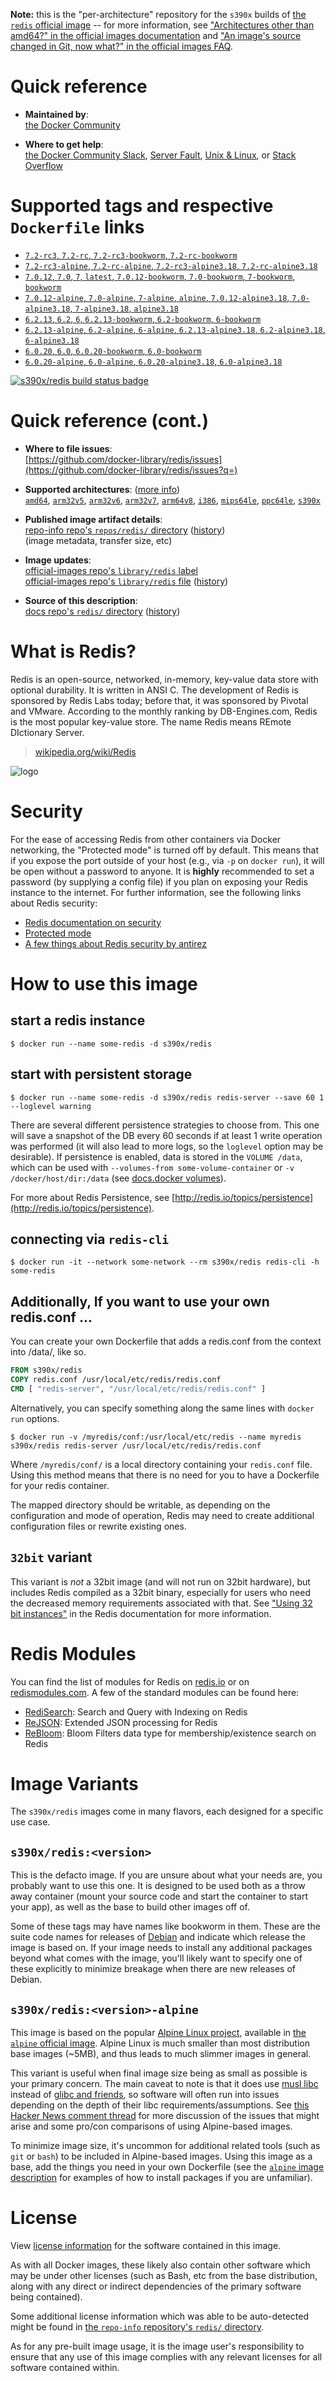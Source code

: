 <!--

********************************************************************************

WARNING:

    DO NOT EDIT "redis/README.md"

    IT IS AUTO-GENERATED

    (from the other files in "redis/" combined with a set of templates)

********************************************************************************

-->

**Note:** this is the "per-architecture" repository for the `s390x` builds of [the `redis` official image](https://hub.docker.com/_/redis) -- for more information, see ["Architectures other than amd64?" in the official images documentation](https://github.com/docker-library/official-images#architectures-other-than-amd64) and ["An image's source changed in Git, now what?" in the official images FAQ](https://github.com/docker-library/faq#an-images-source-changed-in-git-now-what).

# Quick reference

-	**Maintained by**:  
	[the Docker Community](https://github.com/docker-library/redis)

-	**Where to get help**:  
	[the Docker Community Slack](https://dockr.ly/comm-slack), [Server Fault](https://serverfault.com/help/on-topic), [Unix & Linux](https://unix.stackexchange.com/help/on-topic), or [Stack Overflow](https://stackoverflow.com/help/on-topic)

# Supported tags and respective `Dockerfile` links

-	[`7.2-rc3`, `7.2-rc`, `7.2-rc3-bookworm`, `7.2-rc-bookworm`](https://github.com/docker-library/redis/blob/b1094a33decb8238769620c831cb73ec76c64346/7.2-rc/Dockerfile)
-	[`7.2-rc3-alpine`, `7.2-rc-alpine`, `7.2-rc3-alpine3.18`, `7.2-rc-alpine3.18`](https://github.com/docker-library/redis/blob/b1094a33decb8238769620c831cb73ec76c64346/7.2-rc/alpine/Dockerfile)
-	[`7.0.12`, `7.0`, `7`, `latest`, `7.0.12-bookworm`, `7.0-bookworm`, `7-bookworm`, `bookworm`](https://github.com/docker-library/redis/blob/5c8459f1bd20b7b7f92325f83898636f3c8db95f/7.0/Dockerfile)
-	[`7.0.12-alpine`, `7.0-alpine`, `7-alpine`, `alpine`, `7.0.12-alpine3.18`, `7.0-alpine3.18`, `7-alpine3.18`, `alpine3.18`](https://github.com/docker-library/redis/blob/5c8459f1bd20b7b7f92325f83898636f3c8db95f/7.0/alpine/Dockerfile)
-	[`6.2.13`, `6.2`, `6`, `6.2.13-bookworm`, `6.2-bookworm`, `6-bookworm`](https://github.com/docker-library/redis/blob/f2da8752a05b783eb805b67ad7a56a997a0fe91f/6.2/Dockerfile)
-	[`6.2.13-alpine`, `6.2-alpine`, `6-alpine`, `6.2.13-alpine3.18`, `6.2-alpine3.18`, `6-alpine3.18`](https://github.com/docker-library/redis/blob/f2da8752a05b783eb805b67ad7a56a997a0fe91f/6.2/alpine/Dockerfile)
-	[`6.0.20`, `6.0`, `6.0.20-bookworm`, `6.0-bookworm`](https://github.com/docker-library/redis/blob/873a7cac27da5a275d0c1e0c7d41724ae2701071/6.0/Dockerfile)
-	[`6.0.20-alpine`, `6.0-alpine`, `6.0.20-alpine3.18`, `6.0-alpine3.18`](https://github.com/docker-library/redis/blob/873a7cac27da5a275d0c1e0c7d41724ae2701071/6.0/alpine/Dockerfile)

[![s390x/redis build status badge](https://img.shields.io/jenkins/s/https/doi-janky.infosiftr.net/job/multiarch/job/s390x/job/redis.svg?label=s390x/redis%20%20build%20job)](https://doi-janky.infosiftr.net/job/multiarch/job/s390x/job/redis/)

# Quick reference (cont.)

-	**Where to file issues**:  
	[https://github.com/docker-library/redis/issues](https://github.com/docker-library/redis/issues?q=)

-	**Supported architectures**: ([more info](https://github.com/docker-library/official-images#architectures-other-than-amd64))  
	[`amd64`](https://hub.docker.com/r/amd64/redis/), [`arm32v5`](https://hub.docker.com/r/arm32v5/redis/), [`arm32v6`](https://hub.docker.com/r/arm32v6/redis/), [`arm32v7`](https://hub.docker.com/r/arm32v7/redis/), [`arm64v8`](https://hub.docker.com/r/arm64v8/redis/), [`i386`](https://hub.docker.com/r/i386/redis/), [`mips64le`](https://hub.docker.com/r/mips64le/redis/), [`ppc64le`](https://hub.docker.com/r/ppc64le/redis/), [`s390x`](https://hub.docker.com/r/s390x/redis/)

-	**Published image artifact details**:  
	[repo-info repo's `repos/redis/` directory](https://github.com/docker-library/repo-info/blob/master/repos/redis) ([history](https://github.com/docker-library/repo-info/commits/master/repos/redis))  
	(image metadata, transfer size, etc)

-	**Image updates**:  
	[official-images repo's `library/redis` label](https://github.com/docker-library/official-images/issues?q=label%3Alibrary%2Fredis)  
	[official-images repo's `library/redis` file](https://github.com/docker-library/official-images/blob/master/library/redis) ([history](https://github.com/docker-library/official-images/commits/master/library/redis))

-	**Source of this description**:  
	[docs repo's `redis/` directory](https://github.com/docker-library/docs/tree/master/redis) ([history](https://github.com/docker-library/docs/commits/master/redis))

# What is Redis?

Redis is an open-source, networked, in-memory, key-value data store with optional durability. It is written in ANSI C. The development of Redis is sponsored by Redis Labs today; before that, it was sponsored by Pivotal and VMware. According to the monthly ranking by DB-Engines.com, Redis is the most popular key-value store. The name Redis means REmote DIctionary Server.

> [wikipedia.org/wiki/Redis](https://en.wikipedia.org/wiki/Redis)

![logo](https://raw.githubusercontent.com/docker-library/docs/01c12653951b2fe592c1f93a13b4e289ada0e3a1/redis/logo.png)

# Security

For the ease of accessing Redis from other containers via Docker networking, the "Protected mode" is turned off by default. This means that if you expose the port outside of your host (e.g., via `-p` on `docker run`), it will be open without a password to anyone. It is **highly** recommended to set a password (by supplying a config file) if you plan on exposing your Redis instance to the internet. For further information, see the following links about Redis security:

-	[Redis documentation on security](https://redis.io/topics/security)
-	[Protected mode](https://redis.io/topics/security#protected-mode)
-	[A few things about Redis security by antirez](http://antirez.com/news/96)

# How to use this image

## start a redis instance

```console
$ docker run --name some-redis -d s390x/redis
```

## start with persistent storage

```console
$ docker run --name some-redis -d s390x/redis redis-server --save 60 1 --loglevel warning
```

There are several different persistence strategies to choose from. This one will save a snapshot of the DB every 60 seconds if at least 1 write operation was performed (it will also lead to more logs, so the `loglevel` option may be desirable). If persistence is enabled, data is stored in the `VOLUME /data`, which can be used with `--volumes-from some-volume-container` or `-v /docker/host/dir:/data` (see [docs.docker volumes](https://docs.docker.com/engine/tutorials/dockervolumes/)).

For more about Redis Persistence, see [http://redis.io/topics/persistence](http://redis.io/topics/persistence).

## connecting via `redis-cli`

```console
$ docker run -it --network some-network --rm s390x/redis redis-cli -h some-redis
```

## Additionally, If you want to use your own redis.conf ...

You can create your own Dockerfile that adds a redis.conf from the context into /data/, like so.

```dockerfile
FROM s390x/redis
COPY redis.conf /usr/local/etc/redis/redis.conf
CMD [ "redis-server", "/usr/local/etc/redis/redis.conf" ]
```

Alternatively, you can specify something along the same lines with `docker run` options.

```console
$ docker run -v /myredis/conf:/usr/local/etc/redis --name myredis s390x/redis redis-server /usr/local/etc/redis/redis.conf
```

Where `/myredis/conf/` is a local directory containing your `redis.conf` file. Using this method means that there is no need for you to have a Dockerfile for your redis container.

The mapped directory should be writable, as depending on the configuration and mode of operation, Redis may need to create additional configuration files or rewrite existing ones.

## `32bit` variant

This variant is *not* a 32bit image (and will not run on 32bit hardware), but includes Redis compiled as a 32bit binary, especially for users who need the decreased memory requirements associated with that. See ["Using 32 bit instances"](http://redis.io/topics/memory-optimization#using-32-bit-instances) in the Redis documentation for more information.

# Redis Modules

You can find the list of modules for Redis on [redis.io](https://redis.io/modules) or on [redismodules.com](http://redismodules.com). A few of the standard modules can be found here:

-	[RediSearch](https://hub.docker.com/r/redislabs/redisearch/): Search and Query with Indexing on Redis
-	[ReJSON](https://hub.docker.com/r/redislabs/rejson/): Extended JSON processing for Redis
-	[ReBloom](https://hub.docker.com/r/redislabs/rebloom/): Bloom Filters data type for membership/existence search on Redis

# Image Variants

The `s390x/redis` images come in many flavors, each designed for a specific use case.

## `s390x/redis:<version>`

This is the defacto image. If you are unsure about what your needs are, you probably want to use this one. It is designed to be used both as a throw away container (mount your source code and start the container to start your app), as well as the base to build other images off of.

Some of these tags may have names like bookworm in them. These are the suite code names for releases of [Debian](https://wiki.debian.org/DebianReleases) and indicate which release the image is based on. If your image needs to install any additional packages beyond what comes with the image, you'll likely want to specify one of these explicitly to minimize breakage when there are new releases of Debian.

## `s390x/redis:<version>-alpine`

This image is based on the popular [Alpine Linux project](https://alpinelinux.org), available in [the `alpine` official image](https://hub.docker.com/_/alpine). Alpine Linux is much smaller than most distribution base images (~5MB), and thus leads to much slimmer images in general.

This variant is useful when final image size being as small as possible is your primary concern. The main caveat to note is that it does use [musl libc](https://musl.libc.org) instead of [glibc and friends](https://www.etalabs.net/compare_libcs.html), so software will often run into issues depending on the depth of their libc requirements/assumptions. See [this Hacker News comment thread](https://news.ycombinator.com/item?id=10782897) for more discussion of the issues that might arise and some pro/con comparisons of using Alpine-based images.

To minimize image size, it's uncommon for additional related tools (such as `git` or `bash`) to be included in Alpine-based images. Using this image as a base, add the things you need in your own Dockerfile (see the [`alpine` image description](https://hub.docker.com/_/alpine/) for examples of how to install packages if you are unfamiliar).

# License

View [license information](http://redis.io/topics/license) for the software contained in this image.

As with all Docker images, these likely also contain other software which may be under other licenses (such as Bash, etc from the base distribution, along with any direct or indirect dependencies of the primary software being contained).

Some additional license information which was able to be auto-detected might be found in [the `repo-info` repository's `redis/` directory](https://github.com/docker-library/repo-info/tree/master/repos/redis).

As for any pre-built image usage, it is the image user's responsibility to ensure that any use of this image complies with any relevant licenses for all software contained within.
